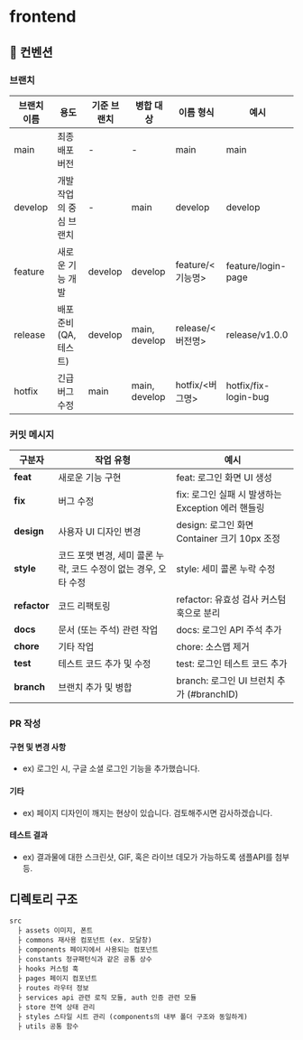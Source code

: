 # frontend

## 📌 컨벤션

### 브랜치

| 브랜치 이름 | 용도                    | 기준 브랜치 | 병합 대상     | 이름 형식        | 예시                 |
| ----------- | ----------------------- | ----------- | ------------- | ---------------- | -------------------- |
| main        | 최종 배포 버전          | -           | -             | main             | main                 |
| develop     | 개발 작업의 중심 브랜치 | -           | main          | develop          | develop              |
| feature     | 새로운 기능 개발        | develop     | develop       | feature/<기능명> | feature/login-page   |
| release     | 배포 준비 (QA, 테스트)  | develop     | main, develop | release/<버전명> | release/v1.0.0       |
| hotfix      | 긴급 버그 수정          | main        | main, develop | hotfix/<버그명>  | hotfix/fix-login-bug |

### 커밋 메시지

| **구분자**   | **작업 유형**                                                    | **예시**                                           |
| ------------ | ---------------------------------------------------------------- | -------------------------------------------------- |
| **feat**     | 새로운 기능 구현                                                 | feat: 로그인 화면 UI 생성                          |
| **fix**      | 버그 수정                                                        | fix: 로그인 실패 시 발생하는 Exception 에러 핸들링 |
| **design**   | 사용자 UI 디자인 변경                                            | design: 로그인 화면 Container 크기 10px 조정       |
| **style**    | 코드 포맷 변경, 세미 콜론 누락, 코드 수정이 없는 경우, 오타 수정 | style: 세미 콜론 누락 수정                         |
| **refactor** | 코드 리팩토링                                                    | refactor: 유효성 검사 커스텀 훅으로 분리           |
| **docs**     | 문서 (또는 주석) 관련 작업                                       | docs: 로그인 API 주석 추가                         |
| **chore**    | 기타 작업                                                        | chore: 소스맵 제거                                 |
| **test**     | 테스트 코드 추가 및 수정                                         | test: 로그인 테스트 코드 추가                      |
| **branch**   | 브랜치 추가 및 병합                                              | branch: 로그인 UI 브런치 추가 (#branchID)          |

### PR 작성

#### 구현 및 변경 사항

- ex) 로그인 시, 구글 소셜 로그인 기능을 추가했습니다.

#### 기타

- ex) 페이지 디자인이 깨지는 현상이 있습니다. 검토해주시면 감사하겠습니다.

#### 테스트 결과

- ex) 결과물에 대한 스크린샷, GIF, 혹은 라이브 데모가 가능하도록 샘플API를 첨부 등.

## 디렉토리 구조

```
src
  ├ assets 이미지, 폰트
  ├ commons 재사용 컴포넌트 (ex. 모달창)
  ├ components 페이지에서 사용되는 컴포넌트
  ├ constants 정규패턴식과 같은 공통 상수
  ├ hooks 커스텀 훅
  ├ pages 페이지 컴포넌트
  ├ routes 라우터 정보
  ├ services api 관련 로직 모듈, auth 인증 관련 모듈
  ├ store 전역 상태 관리
  ├ styles 스타일 시트 관리 (components의 내부 폴더 구조와 동일하게)
  ├ utils 공통 함수
```
